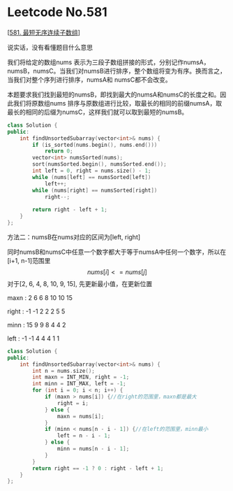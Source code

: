 # Leetcode No.581

[[581. 最短无序连续子数组](https://leetcode-cn.com/problems/shortest-unsorted-continuous-subarray/)]

说实话，没有看懂题目什么意思

我们将给定的数组nums 表示为三段子数组拼接的形式，分别记作numsA，numsB，numsC。当我们对numsB进行排序，整个数组将变为有序。换而言之，当我们对整个序列进行排序，numsA和 numsC都不会改变。

本题要求我们找到最短的numsB，即找到最大的numsA和numsC的长度之和。因此我们将原数组nums 排序与原数组进行比较，取最长的相同的前缀numsA，取最长的相同的后缀为numsC，这样我们就可以取到最短的numsB。

```c++
class Solution {
public:
    int findUnsortedSubarray(vector<int>& nums) {
        if (is_sorted(nums.begin(), nums.end())) 
            return 0;
        vector<int> numsSorted(nums);
        sort(numsSorted.begin(), numsSorted.end());
        int left = 0, right = nums.size() - 1;
        while (nums[left] == numsSorted[left])
            left++;
        while (nums[right] == numsSorted[right])
            right--;
        
        return right - left + 1;
    }
};
```

方法二：numsB在nums对应的区间为[left, right]

同时numsB和numsC中任意一个数字都大于等于numsA中任何一个数字，所以在[i+1, n-1]范围里
$$
nums[i] <= nums[j]
$$
对于[2, 6, 4, 8, 10, 9, 15], 先更新最小值，在更新位置

maxn : 2    6     6     8     10    10    15

right   : -1   -1    2     2      2      5      5

minn  : 15    9    9     8      4      4      2

left     :  -1     -1    4    4      4      1      1

```c++
class Solution {
public:
    int findUnsortedSubarray(vector<int>& nums) {
        int n = nums.size();
        int maxn = INT_MIN, right = -1;
        int minn = INT_MAX, left = -1;
        for (int i = 0; i < n; i++) {
            if (maxn > nums[i]) {//在right的范围里，maxn都是最大
                right = i;
            } else {
                maxn = nums[i];
            }
            if (minn < nums[n - i - 1]) {//在left的范围里，minn最小
                left = n - i - 1;
            } else {
                minn = nums[n - i - 1];
            }
        }
        return right == -1 ? 0 : right - left + 1;
    }
};

```







